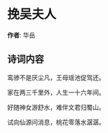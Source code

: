 # 挽吴夫人

**作者**: 华岳

## 诗词内容

鸾骖不是厌尘凡，王母瑶池促驾还。

家在两三千里外，人生一十六年间。

好随神女游舒水，难伴文君归蜀山。

试向仙源问消息，桃花零落水潺潺。

